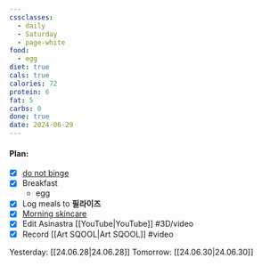 ```yaml
---
cssclasses:
  - daily
  - Saturday
  - page-white
food:
  - egg
diet: true
cals: true
calories: 72
protein: 6
fat: 5
carbs: 0
done: true
date: 2024-06-29
---
```

#### Plan:
- [x] [do not binge](Daily.md)
- [x] Breakfast
	- egg
- [x] Log meals to **필라이즈**
- [x] [Morning skincare](AM.png)
- [x] Edit Asinastra [[YouTube|YouTube]] #3D/video
- [x] Record [[Art SQOOL|Art SQOOL]] #video

Yesterday: [[24.06.28|24.06.28]]
Tomorrow: [[24.06.30|24.06.30]]
